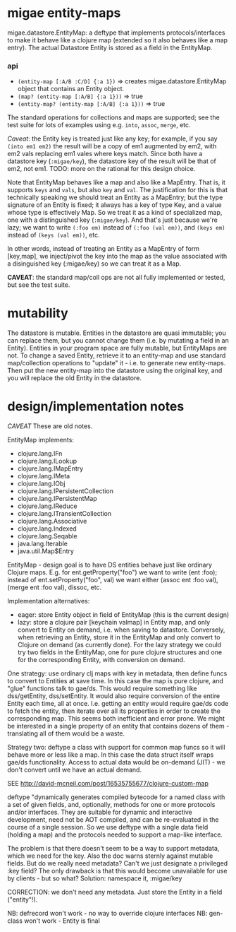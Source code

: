# migae entity-maps

migae.datastore.EntityMap: a deftype that implements
protocols/interfaces to make it behave like a clojure map (extended so
it also behaves like a map entry).  The actual Datastore Entity is
stored as a field in the EntityMap.

### api

* `(entity-map [:A/B :C/D] {:a 1})` => creates
  migae.datastore.EntityMap object that contains an Entity object.
* `(map? (entity-map [:A/B] {:a 1}))` => true
* `(entity-map? (entity-map [:A/B] {:a 1}))` => true

The standard operations for collections and maps are supported; see
the test suite for lots of examples using e.g. `into`, `assoc`,
`merge`, etc.

*Caveat*: the Entity key is treated just like any key; for example, if
 you say `(into em1 em2)` the result will be a copy of em1 augmented
 by em2, with em2 vals replacing em1 vales where keys match.  Since
 both have a datastore key (`:migae/key`), the datastore key of the
 result will be that of em2, not em1.  TODO: more on the rational for
 this design choice.


Note that EntityMap behaves like a map and also like a MapEntry.  That
is, it supports `keys` and `vals`, but also `key` and `val`.  The
justification for this is that technically speaking we should treat an
Entity as a MapEntry; but the type signature of an Entity is fixed; it
always has a key of type Key, and a value whose type is effectively
Map.  So we treat it as a kind of specialized map, one with a
distinguished key (`:migae/key`).  And that's just because we're lazy;
we want to write `(:foo em)` instead of `(:foo (val em))`, and `(keys
em)` instead of `(keys (val em))`, etc.

In other words, instead of treating an Entity as a MapEntry of form
[key,map], we inject/pivot the key into the map as the value
associated with a disinguished key (:migae/key) so we can treat it as
a Map.

**CAVEAT**: the standard map/coll ops are not all fully implemented or
  tested, but see the test suite.

# mutability

The datastore is mutable.  Entities in the datastore are quasi
immutable; you can replace them, but you cannot change them (i.e. by
mutating a field in an Entity).  Entities in your program space are
fully mutable, but EntityMaps are not.  To change a saved
Entity, retrieve it to an entity-map and use standard map/collection
operations to "update" it - i.e. to generate new entity-maps.  Then
put the new entity-map into the datastore using the original key, and
you will replace the old Entity in the datastore.


# design/implementation notes
*CAVEAT* These are old notes.

EntityMap implements:

* clojure.lang.IFn
* clojure.lang.ILookup
* clojure.lang.IMapEntry
* clojure.lang.IMeta
* clojure.lang.IObj
* clojure.lang.IPersistentCollection
* clojure.lang.IPersistentMap
* clojure.lang.IReduce
* clojure.lang.ITransientCollection
* clojure.lang.Associative
* clojure.lang.Indexed
* clojure.lang.Seqable
* java.lang.Iterable
* java.util.Map$Entry

EntityMap - design goal is to have DS entities behave just like
ordinary Clojure maps.  E.g. for ent.getProperty("foo") we want to
write (ent :foo); instead of ent.setProperty("foo", val) we want
either (assoc ent :foo val), (merge ent :foo val), dissoc, etc.

Implementation alternatives:

* eager: store Entity object in field of EntityMap (this is the current design)
* lazy: store a clojure pair [keychain valmap] in Entity map, and only
  convert to Entity on demand, i.e. when saving to datastore.
  Conversely, when retrieving an Entity, store it in the EntityMap and
  only convert to Clojure on demand (as currently done).  For the lazy
  strategy we could try two fields in the EntityMap, one for pure
  clojure structures and one for the corresponding Entity, with
  conversion on demand.

One strategy: use ordinary clj maps with key in metadata, then define
funcs to convert to Entities at save time.  In this case the map is
pure clojure, and "glue" functions talk to gae/ds. This would require
something like dss/getEntity, dss/setEntity.  It would also require
conversion of the entire Entity each time, all at once.  I.e. getting
an entity would require gae/ds code to fetch the entity, then iterate
over all its properties in order to create the corresponding map.
This seems both inefficient and error prone.  We might be interested
in a single property of an entity that contains dozens of them -
translating all of them would be a waste.

Strategy two: deftype a class with support for common map funcs so it
will behave more or less like a map.  In this case the data struct
itself wraps gae/ds functionality.  Access to actual data would be
on-demand (JIT) - we don't convert until we have an actual demand.

SEE http://david-mcneil.com/post/16535755677/clojure-custom-map

deftype "dynamically generates compiled bytecode for a named class
with a set of given fields, and, optionally, methods for one or more
protocols and/or interfaces. They are suitable for dynamic and
interactive development, need not be AOT compiled, and can be
re-evaluated in the course of a single session.  So we use deftype
with a single data field (holding a map) and the protocols needed to
support a map-like interface.

The problem is that there doesn't seem to be a way to support
metadata, which we need for the key.  Also the doc warns sternly
against mutable fields.  But do we really need metadata?  Can't we
just designate a privileged :key field?  The only drawback is that
this would become unavailable for use by clients - but so what?
Solution: namespace it, :migae/key

CORRECTION: we don't need any metadata.  Just store the Entity in a
field ("entity"!).

NB: defrecord won't work - no way to override clojure interfaces
NB: gen-class won't work - Entity is final
